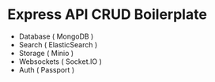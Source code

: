 # Express API CRUD Boilerplate

- Database ( MongoDB )
- Search ( ElasticSearch )
- Storage ( Minio )
- Websockets ( Socket.IO )
- Auth ( Passport )

